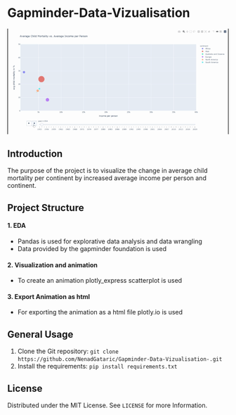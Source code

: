 # Gapminder-Data-Vizualisation


![](html/gapminder.gif)

## Introduction

The purpose of the project is to visualize the change in average child mortality per continent by increased average income per person and continent. 

## Project Structure


#### 1. EDA

- Pandas is used for explorative data analysis and data wrangling 
- Data provided by the gapminder foundation is used 

#### 2. Visualization and animation

- To create an animation plotly_express scatterplot is used  


#### 3. Export Animation as html
- For exporting the animation as a html file plotly.io is used

## General Usage

1. Clone the Git repository: `git clone https://github.com/NenadGataric/Gapminder-Data-Vizualisation-.git`
2. Install the requirements: `pip install requirements.txt`


## License

Distributed under the MIT License. See `LICENSE` for more Information.
